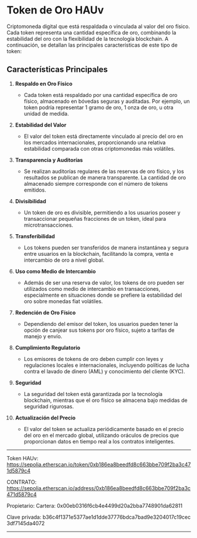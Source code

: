  
# Token de Oro  HAUv
Criptomoneda digital que está respaldada o vinculada al valor del oro físico. Cada token representa una cantidad específica de oro, combinando la estabilidad del oro con la flexibilidad de la tecnología blockchain. A continuación, se detallan las principales características de este tipo de token:

## Características Principales

1. **Respaldo en Oro Físico**
   - Cada token está respaldado por una cantidad específica de oro físico, almacenado en bóvedas seguras y auditadas. Por ejemplo, un token podría representar 1 gramo de oro, 1 onza de oro, u otra unidad de medida.

2. **Estabilidad del Valor**
   - El valor del token está directamente vinculado al precio del oro en los mercados internacionales, proporcionando una relativa estabilidad comparada con otras criptomonedas más volátiles.

3. **Transparencia y Auditorías**
   - Se realizan auditorías regulares de las reservas de oro físico, y los resultados se publican de manera transparente. La cantidad de oro almacenado siempre corresponde con el número de tokens emitidos.

4. **Divisibilidad**
   - Un token de oro es divisible, permitiendo a los usuarios poseer y transaccionar pequeñas fracciones de un token, ideal para microtransacciones.

5. **Transferibilidad**
   - Los tokens pueden ser transferidos de manera instantánea y segura entre usuarios en la blockchain, facilitando la compra, venta e intercambio de oro a nivel global.

6. **Uso como Medio de Intercambio**
   - Además de ser una reserva de valor, los tokens de oro pueden ser utilizados como medio de intercambio en transacciones, especialmente en situaciones donde se prefiere la estabilidad del oro sobre monedas fiat volátiles.

7. **Redención de Oro Físico**
   - Dependiendo del emisor del token, los usuarios pueden tener la opción de canjear sus tokens por oro físico, sujeto a tarifas de manejo y envío.

8. **Cumplimiento Regulatorio**
   - Los emisores de tokens de oro deben cumplir con leyes y regulaciones locales e internacionales, incluyendo políticas de lucha contra el lavado de dinero (AML) y conocimiento del cliente (KYC).

9. **Seguridad**
   - La seguridad del token está garantizada por la tecnología blockchain, mientras que el oro físico se almacena bajo medidas de seguridad rigurosas.

10. **Actualización del Precio**
    - El valor del token se actualiza periódicamente basado en el precio del oro en el mercado global, utilizando oráculos de precios que proporcionan datos en tiempo real a los contratos inteligentes.

-------------------------------------------------------------------------------------------------------------

Token HAUv:
https://sepolia.etherscan.io/token/0xb186ea8beedfd8c663bbe709f2ba3c471d5879c4

CONTRATO:
https://sepolia.etherscan.io/address/0xb186ea8beedfd8c663bbe709f2ba3c471d5879c4

Propietario:
Cartera:
0x00eb0316f6cb4e4499d20a2bba7748901da62811

Clave privada: 
b36c4f1371e5377ae1d1dde37776bdca7bad9e3204017c19cec 3df7145da4072 

-------------------------------------------------------------------------------------------------------------



 
